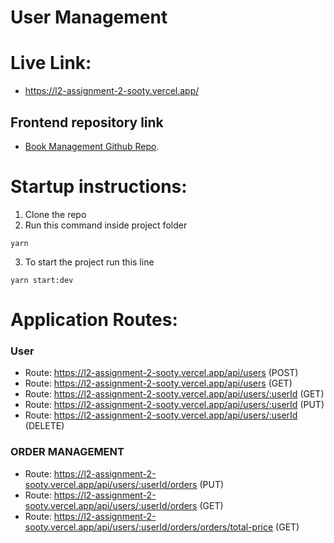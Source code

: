 # User Management

# Live Link:

- https://l2-assignment-2-sooty.vercel.app/

## Frontend repository link

- [Book Management Github Repo](https://github.com/Mostakimul/assignment-2).

# Startup instructions:

1. Clone the repo
2. Run this command inside project folder

```
yarn
```

3. To start the project run this line

```
yarn start:dev
```

# Application Routes:

### User

- Route: https://l2-assignment-2-sooty.vercel.app/api/users (POST)
- Route: https://l2-assignment-2-sooty.vercel.app/api/users (GET)
- Route: https://l2-assignment-2-sooty.vercel.app/api/users/:userId (GET)
- Route: https://l2-assignment-2-sooty.vercel.app/api/users/:userId (PUT)
- Route: https://l2-assignment-2-sooty.vercel.app/api/users/:userId (DELETE)

### ORDER MANAGEMENT

- Route: https://l2-assignment-2-sooty.vercel.app/api/users/:userId/orders (PUT)
- Route: https://l2-assignment-2-sooty.vercel.app/api/users/:userId/orders (GET)
- Route: https://l2-assignment-2-sooty.vercel.app/api/users/:userId/orders/orders/total-price (GET)
